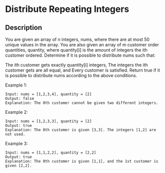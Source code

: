 # Distribute Repeating Integers
## Description

You are given an array of n integers, nums, where there are at most 50 unique values in the array. You are also given an array of m customer order quantities, quantity, where quantity[i] is the amount of integers the ith customer ordered. Determine if it is possible to distribute nums such that:

The ith customer gets exactly quantity[i] integers,
The integers the ith customer gets are all equal, and
Every customer is satisfied.
Return true if it is possible to distribute nums according to the above conditions.

Example 1:

```
Input: nums = [1,2,3,4], quantity = [2]
Output: false
Explanation: The 0th customer cannot be given two different integers.
```

Example 2:

```
Input: nums = [1,2,3,3], quantity = [2]
Output: true
Explanation: The 0th customer is given [3,3]. The integers [1,2] are not used.
```

Example 3:

```
Input: nums = [1,1,2,2], quantity = [2,2]
Output: true
Explanation: The 0th customer is given [1,1], and the 1st customer is given [2,2].
```